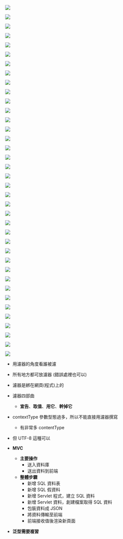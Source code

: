 <p><img src='./image/01.p220.png'></p>
<p><img src='./image/02.p224.png'></p>
<p><img src='./image/03.p225.png'></p>
<p><img src='./image/04.p229.png'></p>
<p><img src='./image/05.p226.png'></p>
<p><img src='./image/06.p230.dio.svg'></p>
<p><img src='./image/06.p230.png'></p>
<p><img src='./image/07.code.png'></p>
<p><img src='./image/08.p227.png'></p>
<p><img src='./image/09.p228.png'></p>
<p><img src='./image/10.p62.png'></p>
<p><img src='./image/11.code.png'></p>
<p><img src='./image/12.code.png'></p>
<p><img src='./image/13.code.png'></p>
<p><img src='./image/14.code.dio.svg'></p>
<p><img src='./image/14.code.png'></p>
<p><img src='./image/15.code.png'></p>
<p><img src='./image/16.p295.png'></p>
<p><img src='./image/17.p231.png'></p>
<p><img src='./image/18.code.dio.svg'></p>
<p><img src='./image/18.code.png'></p>
<p><img src='./image/19.code.png'></p>
<p><img src='./image/20.p251.png'></p>
<p><img src='./image/21.code.png'></p>
<p><img src='./image/22.p254.png'></p>
<p><img src='./image/23.p255.png'></p>
<p><img src='./image/24.p78.png'></p>
<p><img src='./image/25.建立資料庫資料.png'></p>
<p><img src='./image/26.檢查資料表.png'></p>
<p><img src='./image/27.待放入的資料.png'></p>
<p><img src='./image/28.eclipse資料，JDBC.png'></p>
<p><img src='./image/29.BLOB效果.png'></p>
<p><img src='./image/30.圖片.png'></p>
<p><img src='./image/31.p117.png'></p>
<p><img src='./image/32.p438.png'></p>
<p><img src='./image/33.p173.png'></p>
<p><img src='./image/34.p172.png'></p>
<p><img src='./image/35.說明MVC.dio.svg'></p>

- 用濾器的角度看誰被濾
- 所有地方都可放濾器 (錯誤處裡也可以)
- 濾器是綁在網頁(程式)上的
- 濾器四部曲
  - **宣告**、**取值**、**用它**、**幹掉它**
- contextType 參數型態過多，所以不能直接用濾器撰寫
  - 有非常多 contentType
- 但 UTF-8 這種可以

- **MVC**
  - **主要操作**
    - 送入資料庫
    - 送出資料到前端
  - **整體步驟**
    - 新增 SQL 資料表
    - 新增 SQL 假資料
    - 新增 Servlet 程式，建立 SQL 資料
    - 新增 Servlet 資料，創建檔案取得 SQL 資料
    - 包裝資料成 JSON
    - 將資料傳輸至前端
    - 前端接收值後渲染新頁面
- **泛型需要複習**
